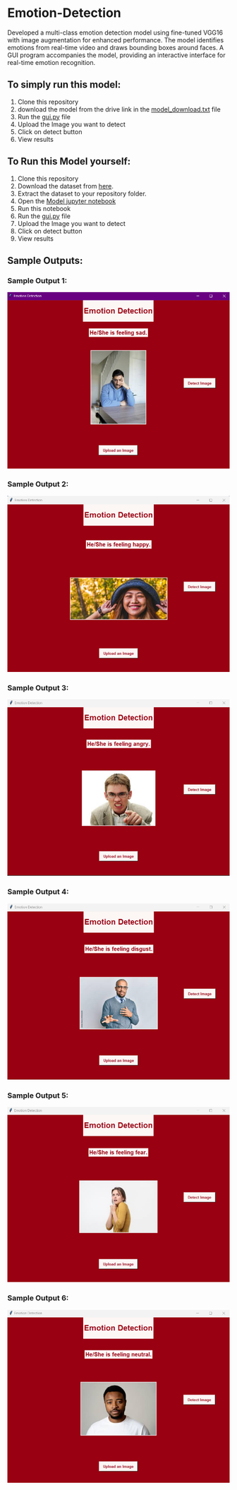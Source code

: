 # Emotion-Detection
Developed a multi-class emotion detection model using fine-tuned VGG16 with image augmentation for enhanced performance. The model identifies emotions from real-time video and draws bounding boxes around faces. A GUI program accompanies the model, providing an interactive interface for real-time emotion recognition.

## To simply run this model:
1. Clone this repository
2. download the model from the drive link in the [model_download.txt](https://github.com/Himanshu-Atri/Emotion-Detection/blob/main/model_download.txt) file 
3. Run the [gui.py](https://github.com/Himanshu-Atri/Emotion-Detection/blob/main/gui_model.py) file
4. Upload the Image you want to detect
5. Click on detect button
6. View results

## To Run this Model yourself:
1. Clone this repository
2. Download the dataset from [here](https://www.kaggle.com/datasets/ananthu017/emotion-detection-fer). 
3. Extract the dataset to your repository folder.
4. Open the [Model jupyter notebook](https://github.com/Himanshu-Atri/Emotion-Detection/blob/main/emotion_dectector.ipynb)
5. Run this notebook
6. Run the [gui.py](https://github.com/Himanshu-Atri/Emotion-Detection/blob/main/gui_model.py) file
7. Upload the Image you want to detect
8. Click on detect button
9. View results

## Sample Outputs:
### Sample Output 1:
![Sample Output 1](https://github.com/Himanshu-Atri/Emotion-Detection/blob/main/output-1.png)
### Sample Output 2:
![Sample Output 2](https://github.com/Himanshu-Atri/Emotion-Detection/blob/main/output-2.png)
### Sample Output 3:
![Sample Output 3](https://github.com/Himanshu-Atri/Emotion-Detection/blob/main/output-3.png)
### Sample Output 4:
![Sample Output 4](https://github.com/Himanshu-Atri/Emotion-Detection/blob/main/output-4.png)
### Sample Output 5:
![Sample Output 5](https://github.com/Himanshu-Atri/Emotion-Detection/blob/main/output-5.png)
### Sample Output 6:
![Sample Output 6](https://github.com/Himanshu-Atri/Emotion-Detection/blob/main/output-6.png)
